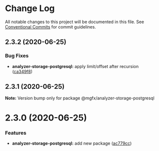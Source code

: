 # Change Log

All notable changes to this project will be documented in this file.
See [Conventional Commits](https://conventionalcommits.org) for commit guidelines.

## 2.3.2 (2020-06-25)


### Bug Fixes

* **analyzer-storage-postgresql:** apply limit/offset after recursion ([ca349f8](https://github.com/ai-labs-team/mgFx/commit/ca349f8))





## 2.3.1 (2020-06-25)

**Note:** Version bump only for package @mgfx/analyzer-storage-postgresql





# 2.3.0 (2020-06-25)


### Features

* **analyzer-storage-postgresql:** add new package ([ac779cc](https://github.com/ai-labs-team/mgFx/commit/ac779cc))
